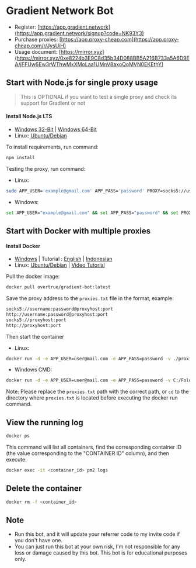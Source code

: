 # Gradient Network Bot

- Register: [https://app.gradient.network](https://app.gradient.network/signup?code=NK93Y3)
- Purchase proxies: [https://app.proxy-cheap.com](https://app.proxy-cheap.com/r/JysUiH)
- Usage document: [https://mirror.xyz](https://mirror.xyz/0xe8224b3E9C8d35b34D088BB5A216B733a5A6D9EA/jFFUw6Ew3rWThwMxXMoLaa1UMnV8axoQoMVN0EKEthY)

## Start with Node.js for single proxy usage
> This is OPTIONAL if you want to test a single proxy and check its support for Gradient or not
#### Install Node.js LTS
- [Windows 32-Bit](https://nodejs.org/dist/v20.9.0/node-v20.9.0-x86.msi) | [Windows 64-Bit](https://nodejs.org/dist/v20.9.0/node-v20.9.0-x64.msi)
- Linux: [Ubuntu/Debian](https://medium.com/@nsidana123/before-the-birth-of-of-node-js-15ee9262110c)

To install requirements, run command:
```bash
npm install 
```
Testing the proxy, run command:
- Linux:
```bash
sudo APP_USER='example@gmail.com' APP_PASS='password' PROXY=socks5://username@password@proxyhost:port node app.js
```
- Windows:
```bash
set APP_USER="example@gmail.com" && set APP_PASS="password" && set PROXY=socks5://username:password@proxyhost:port && node app.js
```

## Start with Docker with multiple proxies
#### Install Docker
- [Windows](https://desktop.docker.com/win/main/amd64/Docker%20Desktop%20Installer.exe)  | Tutorial : [English](https://medium.com/@supportfly/how-to-install-docker-on-windows-bead8c658a68) | [Indonesian](https://www.youtube.com/watch?v=u5hpc7jEx1U&ab_channel=BimaPutraPratama)
- Linux: [Ubuntu/Debian](https://phoenixnap.com/kb/install-docker-on-ubuntu-20-04) | [Video Tutorial](https://www.youtube.com/watch?v=1_l-TNKPw-0&ab_channel=FarukAlam-AI)

Pull the docker image:
```bash
docker pull overtrue/gradient-bot:latest
```

Save the proxy address to the `proxies.txt` file in the format, example:
```bash
socks5://username:password@proxyhost:port
http://username:password@proxyhost:port
socks5://proxyhost:port
http://proxyhost:port
```
Then start the container

- Linux:

```bash
docker run -d -e APP_USER=user@mail.com -e APP_PASS=password -v ./proxies.txt:/app/proxies.txt overtrue/gradient-bot
```
- Windows CMD:
```bash
docker run -d -e APP_USER=user@mail.com -e APP_PASS=password -v C:/Folder/Path/To/proxies.txt:/app/proxies.txt overtrue/gradient-bot

```

Note: Please replace the `proxies.txt` path with the correct path, or `cd` to the directory where `proxies.txt` is located before executing the docker run command.

## View the running log

```bash
docker ps
```
This command will list all containers, find the corresponding container ID (the value corresponding to the "CONTAINER ID" column), and then execute:

```bash
docker exec -it <container_id> pm2 logs
```

## Delete the container

```bash
docker rm -f <container_id>
```

## Note

- Run this bot, and it will update your referrer code to my invite code if you don't have one.
- You can just run this bot at your own risk, I'm not responsible for any loss or damage caused by this bot. This bot is for educational purposes only.
